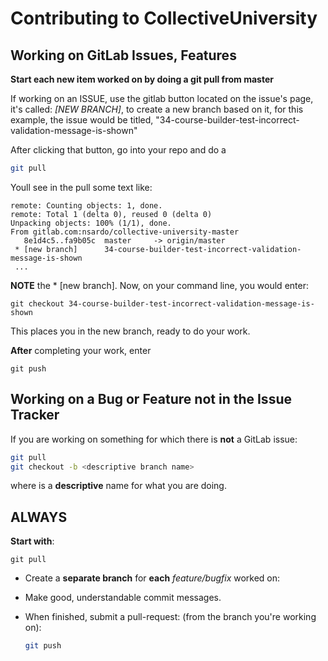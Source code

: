 # Contributing to CollectiveUniversity

## Working on GitLab Issues, Features
**Start each new item worked on by doing a git pull from master**

If working on an ISSUE, use the gitlab button located on the issue's page, it's called:
*[NEW BRANCH]*, to create a new branch based on it, for this example, the issue 
would be titled, "34-course-builder-test-incorrect-validation-message-is-shown"

After clicking that button, go into your repo and do a 
```bash
git pull
```

Youll see in the pull some text like:

```
remote: Counting objects: 1, done.
remote: Total 1 (delta 0), reused 0 (delta 0)
Unpacking objects: 100% (1/1), done.
From gitlab.com:nsardo/collective-university-master
   8e1d4c5..fa9b05c  master     -> origin/master
 * [new branch]      34-course-builder-test-incorrect-validation-message-is-shown
 ...
```

**NOTE** the * [new branch]. 
Now, on your command line, you would enter:

```
git checkout 34-course-builder-test-incorrect-validation-message-is-shown
```

This places you in the new branch, ready to do your work.

**After** completing your work, enter
```
git push
```


## Working on a Bug or Feature **not** in the Issue Tracker
If you are working on something for which there is **not** a GitLab issue:
```bash
git pull
git checkout -b <descriptive branch name>
```
where <descriptive branch name> is a **descriptive** name for what you are doing.


## **ALWAYS**
**Start with**:
```
git pull
```

- Create a **separate branch** for **each** *feature/bugfix* worked on:

- Make good, understandable commit messages.

- When finished, submit a pull-request: (from the branch you're working on):
    ```bash
    git push
    ```

